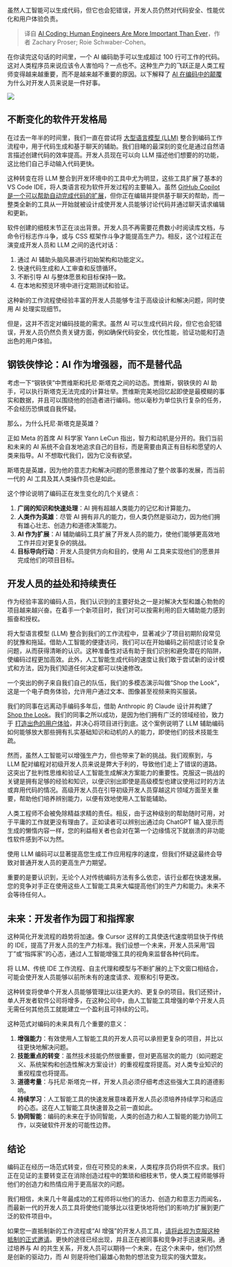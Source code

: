 
<!--
title: AI 编码：人类工程师比以往任何时候都更重要
cover: https://cdn.thenewstack.io/media/2024/07/5fc600c1-codingai.jpg
-->

虽然人工智能可以生成代码，但它也会犯错误，开发人员仍然对代码安全、性能优化和用户体验负责。

> 译自 [AI Coding: Human Engineers Are More Important Than Ever](https://thenewstack.io/ai-coding-human-engineers-are-more-important-than-ever/)，作者 Zachary Proser; Roie Schwaber-Cohen。

在你读完这句话的时间里，一个 AI 编码助手可以生成超过 100 行可工作的代码。这对人类程序员来说应该令人害怕吗？一点也不。这种生产力的飞跃正是人类工程师变得越来越重要，而不是越来越不重要的原因。以下解释了 [AI 在编码中的颠覆](https://thenewstack.io/testing-copilot-and-chatgpt-as-coding-assistants-what-we-found/) 为什么对开发人员来说是一件好事。

![](https://cdn.thenewstack.io/media/2024/07/3d4ac9bb-image1x-759x1024.png)

## 不断变化的软件开发格局

在过去一年半的时间里，我们一直在尝试将 [大型语言模型 (LLM)](https://roadmap.sh/guides/introduction-to-llms) 整合到编码工作流程中，用于代码生成和基于聊天的辅助。我们目睹的最深刻的变化是通过自然语言描述创建代码的效率提高。开发人员现在可以向 LLM 描述他们想要的的功能，这比他们自己手动输入代码更快。

这种转变在将 LLM 整合到开发环境中的工具中尤为明显，这些工具扩展了基本的 VS Code IDE，将人类语言视为软件开发过程的主要输入。虽然 [GitHub Copilot 是一个可以帮助自动完成代码的扩展](https://thenewstack.io/github-copilot-a-powerful-controversial-autocomplete-for-developers/)，但你正在编辑并提供基于聊天的帮助，而一整类全新的工具从一开始就被设计成使开发人员能够讨论代码并通过聊天请求编辑和更新。

软件创建的细枝末节正在淡出背景。开发人员不再需要花费数小时阅读库文档，与命令行标志作斗争，或与 CSS 框架作斗争才能提高生产力。相反，这个过程正在演变成开发人员和 LLM 之间的迭代对话：

1. 通过 AI 辅助头脑风暴进行初始架构和功能定义。
2. 快速代码生成和人工审查和反馈循环。
3. 不断引导 AI 与整体愿景和目标保持一致。
4. 在本地和预览环境中进行定期测试和验证。

这种新的工作流程使经验丰富的开发人员能够专注于高级设计和解决问题，同时使用 AI 处理实现细节。

但是，这并不否定对编码技能的需求。虽然 AI 可以生成代码片段，但它也会犯错误，开发人员仍然负责关键方面，例如确保代码安全，优化性能，验证功能和打造出色的用户体验。

## 钢铁侠悖论：AI 作为增强器，而不是替代品

考虑一下“钢铁侠”中贾维斯和托尼·斯塔克之间的动态。贾维斯，钢铁侠的 AI 助手，可以执行斯塔克无法完成的计算壮举。贾维斯完美地回忆起即使是最模糊的事实和数据，并且可以围绕他的创造者进行编码。他以毫秒为单位执行复杂的任务，不会经历恐惧或自我怀疑。

那么，为什么托尼·斯塔克是英雄？

正如 Meta 的首席 AI 科学家 Yann LeCun 指出，智力和动机是分开的。我们当前和未来的 AI 系统不会自发地追求自己的目标，而是需要由真正有目标和愿望的人类来指导。AI 不想取代我们，因为它没有欲望。

斯塔克是英雄，因为他的意志力和解决问题的愿景推动了整个故事的发展，而当前一代的 AI 工具及其人类操作员也是如此。

这个悖论说明了编码正在发生变化的几个关键点：

1. **广阔的知识和快速处理**：AI 拥有超越人类能力的记忆和计算能力。
2. **人类作为英雄**：尽管 AI 拥有非凡的能力，但人类仍然是驱动力，因为他们拥有雄心壮志、创造力和道德决策能力。
3. **AI 作为扩展**：AI 辅助编码工具扩展了开发人员的能力，使他们能够更高效地工作并应对更复杂的挑战。
4. **目标导向行动**：开发人员提供方向和目的，使用 AI 工具来实现他们的愿景并完成他们的项目目标。


## 开发人员的益处和持续责任

作为经验丰富的编码人员，我们认识到的主要好处之一是对解决大型和雄心勃勃的项目越来越兴奋。在着手一个新项目时，我们对可以按需利用的巨大辅助能力感到振奋和授权。

将大型语言模型 (LLM) 整合到我们的工作流程中，显著减少了项目初期阶段常见的犹豫和拖延。借助人工智能的便捷访问，我们可以在开始编码之前彻底讨论复杂问题，从而获得清晰的认识。这种准备性对话有助于我们识别和避免潜在的陷阱，使编码过程更加高效。此外，人工智能生成代码的速度让我们敢于尝试新的设计模式和方法，因为我们知道任何决定都可以快速修改。

一个突出的例子来自我们自己的队伍，我们的多模态演示叫做“Shop the Look”，这是一个电子商务体验，允许用户通过文本、图像甚至视频来购买服装。

我们的同事在远离动手编码多年后，借助 Anthropic 的 Claude 设计并构建了 [Shop the Look](https://shop-the-look-pinecone-io.vercel.app/)。我们的同事之所以成功，是因为他们拥有广泛的领域经验，致力于 [打造出色的用户体验](https://thenewstack.io/working-with-llm-apis-dev-shares-experience-building-ai-bots/)，并决心将项目进行到底。这个案例说明了 LLM 辅助编码如何能够放大那些拥有扎实基础知识和动机的人的能力，即使他们的技术技能生疏。

然而，虽然人工智能可以增强生产力，但也带来了新的挑战。我们观察到，与 LLM 配对编程对初级开发人员来说是弊大于利的，导致他们走上了错误的道路。这突出了批判性思维和验证人工智能生成解决方案能力的重要性。克服这一挑战的关键是拥有足够的经验和知识，以便识别出即使是高级模型也建议使用过时的方法或弃用代码的情况。高级开发人员在引导初级开发人员穿越这片领域方面至关重要，帮助他们培养辨别能力，以便有效地使用人工智能辅助。

人类工程师不会被免除精益求精的责任。相反，由于这种级别的帮助随时可用，对于平庸的工作就更没有理由了。正如读者可以辨别出通过向 ChatGPT 输入提示而生成的懒惰内容一样，您的利益相关者也会对在第一个边缘情况下就崩溃的非功能性软件感到不以为然。

使用 LLM 编码可以显著提高您生成工作应用程序的速度，但我们怀疑这最终会导致对普通开发人员的更高生产力期望。

重要的是要认识到，无论个人对传统编码方法有多么依恋，该行业都在快速发展。您的竞争对手正在使用这些人工智能工具来大幅提高他们的生产力和能力。未来不会等待任何人。

## 未来：开发者作为园丁和指挥家

这种简化开发流程的趋势将加速。像 Cursor 这样的工具使迭代速度明显快于传统的 IDE，提高了开发人员的生产力标准。我们设想一个未来，开发人员采用“园丁”或“指挥家”的心态，通过人工智能增强工具的视角来监督各种代码库。

将 LLM、传统 IDE 工作流程、自主代理和模型与不断扩展的上下文窗口相结合，可能会使开发人员能够以前所未有的速度请求、观察和引导更改。

这种转变将使单个开发人员能够管理比以往更大的、更复杂的项目。我们还预计，单人开发者软件公司将增多，在这种公司中，由人工智能工具增强的单个开发人员无需任何其他员工就能建立一个盈利且可持续的公司。

这种范式对编码的未来具有几个重要的意义：

1. **增强能力**：有效使用人工智能工具的开发人员可以承担更复杂的项目，并比以往更快地解决问题。
2. **技能重点的转变**：虽然技术技能仍然很重要，但对更高层次的能力（如问题定义、系统架构和创造性解决方案设计）的重视程度将提高。对人类专业知识的重视程度也将提高。
3. **道德考量**：与托尼·斯塔克一样，开发人员必须仔细考虑这些强大工具的道德影响。
4. **持续学习**：人工智能工具的快速发展意味着开发人员必须培养持续学习和适应的心态。这在人工智能工具快速普及之前一直如此。
5. **协同智能**：编码的未来在于协同智能，人类的创造力和人工智能的能力协同工作，以突破软件开发的可能性边界。

## 结论

编码正在经历一场范式转变，但在可预见的未来，人类程序员仍将供不应求。我们正在见证的主要转变正在消除创造过程中的繁琐和细枝末节，使人类工程师能够将他们的创造力和热情应用于更高层次的问题。

我们相信，未来几十年最成功的工程师将以他们的活力、创造力和意志力而闻名，而最新一代的开发人员工具将使他们能够比以往更快地将他们的影响力扩展到更广泛的软件项目中。

如果您一直抵制新的工作流程或“AI 增强”的开发人员工具，[请将此视为克服这种抵制的正式邀请](https://docs.pinecone.io/integrations/github-copilot)。更快的途径已经出现，并且正在被同事和竞争对手迅速采用。通过培养与 AI 的共生关系，开发人员可以期待一个未来，在这个未来中，他们仍然是创新的驱动力，而 AI 则是将他们最雄心勃勃的想法变为现实的强大盟友。
